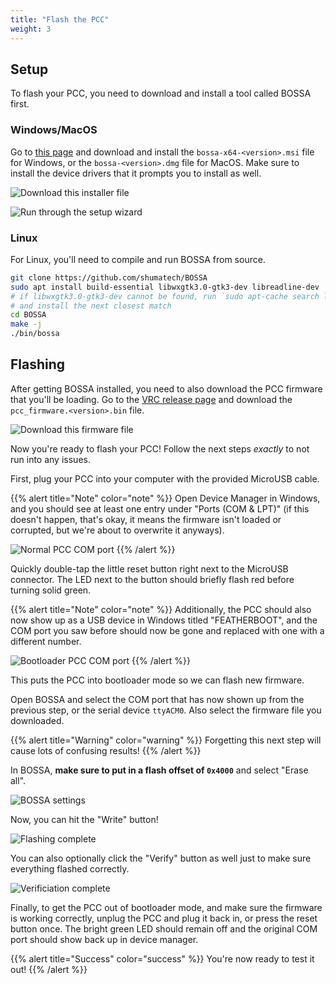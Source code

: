 ```yaml
---
title: "Flash the PCC"
weight: 3
---
```


## Setup

To flash your PCC, you need to download and install a tool called BOSSA first.

### Windows/MacOS

Go to [this page](https://github.com/shumatech/BOSSA/releases/latest) and download and install
the `bossa-x64-<version>.msi` file for Windows, or the `bossa-<version>.dmg` file
for MacOS.
Make sure to install the device drivers that it prompts you to install as well.

![Download this installer file](2022-05-12-07-12-10.png)

![Run through the setup wizard](2022-05-12-07-12-59.png)

### Linux

For Linux, you'll need to compile and run BOSSA from source.

```bash
git clone https://github.com/shumatech/BOSSA
sudo apt install build-essential libwxgtk3.0-gtk3-dev libreadline-dev
# if libwxgtk3.0-gtk3-dev cannot be found, run `sudo apt-cache search libwxgt*`
# and install the next closest match
cd BOSSA
make -j
./bin/bossa
```

## Flashing

After getting BOSSA installed, you need to also download the PCC firmware that you'll
be loading. Go to the
[VRC release page](https://github.com/bellflight/VRC-2022/releases/tag/stable)
and download the `pcc_firmware.<version>.bin` file.

![Download this firmware file](2022-05-12-07-14-49.png)

Now you're ready to flash your PCC! Follow the next steps _exactly_ to not
run into any issues.

First, plug your PCC into your computer with the provided MicroUSB cable.

{{% alert title="Note" color="note" %}}
Open Device Manager in Windows, and you should see at least one entry under
"Ports (COM & LPT)" (if this doesn't happen, that's okay, it means the firmware isn't
loaded or corrupted, but we're about to overwrite it anyways).

![Normal PCC COM port](2022-05-12-07-20-39.png)
{{% /alert %}}

Quickly double-tap the little reset button right next to the MicroUSB connector.
The LED next to the button should briefly flash red before turning solid green.

{{% alert title="Note" color="note" %}}
Additionally, the PCC should also now show up as a USB device in Windows
titled "FEATHERBOOT", and the COM port you saw before should now be gone and
replaced with one with a different number.

![Bootloader PCC COM port](2022-05-12-07-21-43.png)
{{% /alert %}}

This puts the PCC into bootloader mode so we can flash new firmware.

Open BOSSA and select the COM port that has now shown up from the previous step,
or the serial device `ttyACM0`. Also select the firmware file you downloaded.

{{% alert title="Warning" color="warning" %}}
Forgetting this next step will cause lots of confusing results!
{{% /alert %}}

In BOSSA, **make sure to put in a flash offset of `0x4000`** and select "Erase all".

![BOSSA settings](2022-05-12-07-32-22.png)

Now, you can hit the "Write" button!

![Flashing complete](2022-05-12-07-34-07.png)

You can also optionally click the "Verify" button as well just to make sure
everything flashed correctly.

![Verificiation complete](2022-05-12-07-36-32.png)

Finally, to get the PCC out of bootloader mode, and make sure the firmware is working
correctly, unplug the PCC and plug it back in, or press the reset button once.
The bright green LED should remain off and the original COM port should show
back up in device manager.

{{% alert title="Success" color="success" %}}
You're now ready to test it out!
{{% /alert %}}

